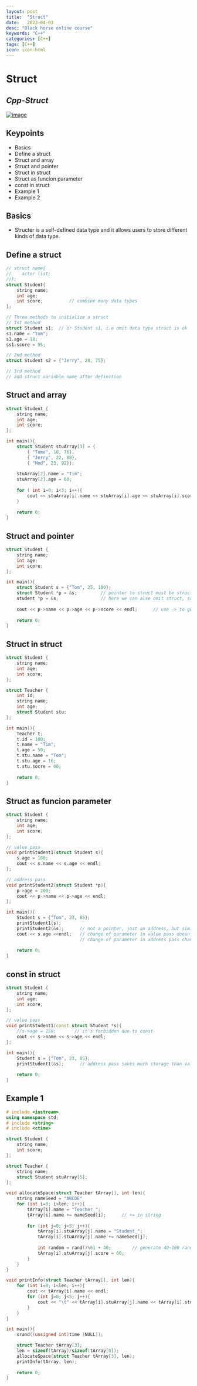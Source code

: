 ```yaml
---
layout: post
title:  "Struct"
date:   2023-04-03
desc: "Black horse online course"
keywords: "C++"
categories: [C++]
tags: [C++]
icon: icon-html
---
```


# Struct
## _Cpp-Struct_

[![image](https://www.freeiconspng.com/thumbs/c-logo-icon/c--logo-icon-0.png)](https://www.bilibili.com/video/BV1et411b73Z?p=64&vd_source=d8d0bffc8e5266c19ad61d5b6c71609e)

## Keypoints 
- Basics
- Define a struct
- Struct and array
- Struct and pointer
- Struct in struct
- Struct as funcion parameter
- const in struct
- Example 1
- Example 2

## Basics
- Structer is a self-defined data type and it allows users to store different kinds of data type.

## Define a struct

```cpp
// struct name{
//    actor list;
//};
struct Student{
    string name;
    int age;
    int score;          // combine many data types
};

// Three methods to initialize a struct
// 1st method
struct Student s1;  // or Student s1, i.e omit data type struct is ok
s1.name = "Tom";
s1.age = 18;
ss1.score = 95;

// 2nd method
struct Student s2 = {"Jerry", 28, 75};

// 3rd method
// add struct variable name after definition
```

## Struct and array
```cpp
struct Student {
    string name;
    int age;
    int score;
};

int main(){
    struct Student stuArray[3] = {
        { "Tome", 18, 76},
        { "Jerry", 22, 88},
        { "Hod", 23, 92}};
    
    stuArray[2].name = "Tim";
    stuArray[2].age = 60;
    
    for ( int i=0; i<3; i++){
        cout << stuArray[i].name << stuArray[i].age << stuArray[i].score << endl;
    }
    
    return 0;
}
```

## Struct and pointer
```cpp
struct Student {
    string name;
    int age;
    int score;
};

int main(){
    struct Student s = {"Tom", 25, 100};
    struct Student *p = &s;         // pointer to struct must be struct type, not int *p;
    student *p = &s;                // here we can alse omit struct, same as last line;
    
    cout << p->name << p->age << p->score << endl;      // use -> to get struct actor value
    
    return 0;
}
```

## Struct in struct 
```cpp
struct Student {
    string name;
    int age;
    int score;
};

struct Teacher {
    int id;
    string name;
    int age;
    struct Student stu;
};

int main(){
    Teacher t;
    t.id = 100;
    t.name = "Tim";
    t.age = 50;
    t.stu.name = "Tom";
    t.stu.age = 16;
    t.stu.socre = 60;
    
    return 0;
}
```

## Struct as funcion parameter
```cpp
struct Student {
    string name;
    int age;
    int score;
};

// value pass
void printStudent1(struct Student s){
    s.age = 100;
    cout << s.name << s.age << endl;
};

// address pass
void printStudent2(struct Student *p){
    p->age = 200;
    cout << p->name << p->age << endl;
};

int main(){
    Student s = {"Tom", 23, 85};
    printStudent1(s);
    printStudent2(&s);      // not a pointer, just an address, but similarly, after all pointer "is" address
    cout << s.age <<endl;   // change of parameter in value pass doesn't change the argument value
                            // change of parameter in address pass change the argument value
    
    return 0;
}
```

## const in struct
```cpp
struct Student {
    string name;
    int age;
    int score;
};

// value pass
void printStudent1(const struct Student *s){
    //s->age = 150;       // it's forbidden due to const
    cout << s->name << s->age << endl;
};

int main(){
    Student s = {"Tom", 23, 85};
    printStudent1(&s);      // address pass saves much storage than value pass
    
    return 0;
}
```

## Example 1
```cpp
# include <iostream>
using namespace std;
# include <string>
# include <ctime>

struct Student {
    string name;
    int score;
};

struct Teacher {
    string name;
    struct Student stuArray[5];
};

void allocateSpace(struct Teacher tArray[], int len){
    string nameSeed = "ABCDE"
    for (int i=0; i<len; i++){
        tArray[i].name = "Teacher_";
        tArray[i].name += nameSeed[i];      // += in string
        
        for (int j=0; j<5; j++){
            tArray[i].stuArray[j].name = "Student_"; 
            tArray[i].stuArray[j].name += nameSeed[j]; 
            
            int random = rand()%61 + 40;        // generate 40~100 random number
            tArray[i].stuArray[j].score = 60; 
        }
    }
}

void printInfo(struct Teacher tArray[], int len){
    for (int i=0; i<len; i++){
        cout << tArray[i].name << endl;
        for (int j=0; j<5; j++){
            cout << "\t" << tArray[i].stuArray[j].name << tArray[i].stuArray[j].score << endl;  // "\t" is for tab
        }
    }
}

int main(){
    srand((unsigned int)time (NULL));

    struct Teacher tArray[3];
    len = sizeof(tArray)/sizeof(tArray[0]);
    allocateSpace(struct Teacher tArray[3], len);
    printInfo(tArray, len);
    
    return 0;
}
```
